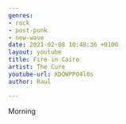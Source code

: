 ```yaml
---
genres:
- rock
- post-punk
- new-wave
date: 2021-02-08 10:48:36 +0100
layout: youtube
title: Fire in Cairo
artist: The Cure
youtube-url: XDQWPP04l0s
author: Raul

---
```

Morning